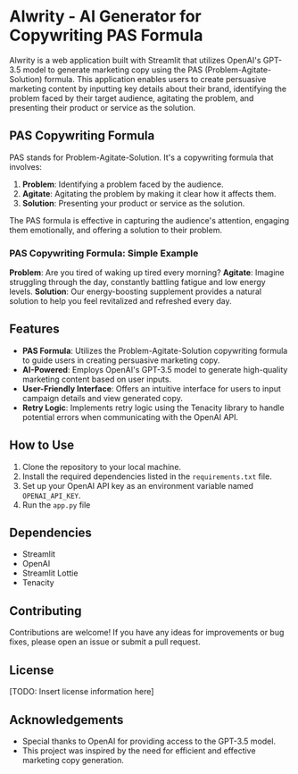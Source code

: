 # Alwrity - AI Generator for Copywriting PAS Formula

Alwrity is a web application built with Streamlit that utilizes OpenAI's GPT-3.5 model to generate marketing copy using the PAS (Problem-Agitate-Solution) formula. This application enables users to create persuasive marketing content by inputting key details about their brand, identifying the problem faced by their target audience, agitating the problem, and presenting their product or service as the solution.

## PAS Copywriting Formula

PAS stands for Problem-Agitate-Solution. It's a copywriting formula that involves:

1. **Problem**: Identifying a problem faced by the audience.
2. **Agitate**: Agitating the problem by making it clear how it affects them.
3. **Solution**: Presenting your product or service as the solution.

The PAS formula is effective in capturing the audience's attention, engaging them emotionally, and offering a solution to their problem.

### PAS Copywriting Formula: Simple Example

**Problem**: Are you tired of waking up tired every morning?
**Agitate**: Imagine struggling through the day, constantly battling fatigue and low energy levels.
**Solution**: Our energy-boosting supplement provides a natural solution to help you feel revitalized and refreshed every day.

## Features

- **PAS Formula**: Utilizes the Problem-Agitate-Solution copywriting formula to guide users in creating persuasive marketing copy.
- **AI-Powered**: Employs OpenAI's GPT-3.5 model to generate high-quality marketing content based on user inputs.
- **User-Friendly Interface**: Offers an intuitive interface for users to input campaign details and view generated copy.
- **Retry Logic**: Implements retry logic using the Tenacity library to handle potential errors when communicating with the OpenAI API.

## How to Use

1. Clone the repository to your local machine.
2. Install the required dependencies listed in the `requirements.txt` file.
3. Set up your OpenAI API key as an environment variable named `OPENAI_API_KEY`.
4. Run the `app.py` file

## Dependencies

- Streamlit
- OpenAI
- Streamlit Lottie
- Tenacity

## Contributing

Contributions are welcome! If you have any ideas for improvements or bug fixes, please open an issue or submit a pull request.

## License

[TODO: Insert license information here]

## Acknowledgements

- Special thanks to OpenAI for providing access to the GPT-3.5 model.
- This project was inspired by the need for efficient and effective marketing copy generation.
